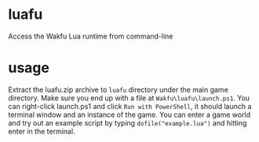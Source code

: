 # luafu
Access the Wakfu Lua runtime from command-line

# usage
Extract the luafu.zip archive to `luafu` directory under the main game directory. Make sure you end up with a file at `Wakfu\luafu\launch.ps1`.
You can right-click launch.ps1 and click `Run with PowerShell`, it should launch a terminal window and an instance of the game.
You can enter a game world and try out an example script by typing `dofile("example.lua")` and hitting enter in the terminal.
